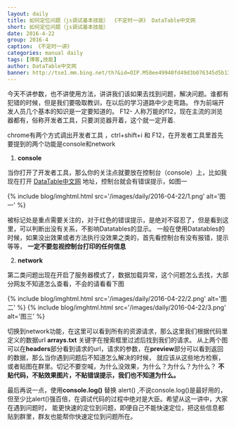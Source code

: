 ```yaml
---
layout: daily
title: 如何定位问题（js调试基本技能） 《不定时一讲》 DataTable中文网
short: 如何定位问题（js调试基本技能）
date: 2016-4-22
group: 2016-4
caption: 《不定时一讲》
categories: manual daily
tags: [博客,技能]
author: DataTable中文网
banner: http://tse1.mm.bing.net/th?&id=OIP.M58ee49940fd49d3b076345d5b1321c64o0&w=300&h=225&c=0&pid=1.9&rs=0&p=0
---
```

今天不讲参数，也不讲使用方法，讲讲我们该如果去找到问题，解决问题。谁都有犯错的时候，但是我们要吸取教训，在以后的学习道路中少走弯路。 作为前端开发人员几个基本的知识是一定要知道的。
F12- 人称万能的f12，现在主流的浏览器都有，俗称开发者工具，只要浏览器开着，这个就一定开着.
<!--more-->

chrome有两个方式调出开发者工具 ，ctrl+shift+i 和 F12，在开发者工具里首先要提到的两个功能是console和network

1. **console**

当你打开了开发者工具，那么你的关注点就要放在控制台（console）上，比如我现在打开
[DataTable中文网](http://datatables.club/) 地址，控制台就会有错误提示，如图一

{% include blog/imghtml.html src='/images/daily/2016-04-22/1.png' alt='图一' %}

被标记处是重点需要关注的，对于红色的错误提示，是绝对不容忍了，但是看到这里，可以判断出没有关系，不影响Datatables的显示。
一般在使用Datatables的时候，如果没出效果或者方法执行没效果之类的，首先看控制台有没有报错，提示等等，
**一定不要忽视控制台打印的任何信息**

2. **network**

第二类问题出现在开启了服务器模式了，数据加载异常，这个问题怎么去找，大部分网友不知道怎么查看，不会的请看看下图


{% include blog/imghtml.html src='/images/daily/2016-04-22/2.png' alt='图二' %}
{% include blog/imghtml.html src='/images/daily/2016-04-22/3.png' alt='图三' %}

切换到network功能，在这里可以看到所有的资源请求，那么这里我们根据代码里定义的数据url **arrays.txt** 关键字在搜索框里过滤后找到我们的请求。
从上两个图可以在**headers**部分看到请求的url，请求的参数，在**preview**部分可以看到返回的数据，那么当你遇到问题后不知道怎么解决的时候，
就应该从这些地方检察，或者贴图在群里。切记不要空喊，为什么没效果，为什么？为什么？为什么？
**不贴代码，不贴效果图片，不贴错误提示，我们也不知道为什么。**

最后再说一点，使用**console.log()** 替换 alert() ,不说console.log()是最好用的，
但至少比alert()强百倍，在调试代码的过程中绝对是大臣。希望从这一讲中，大家在遇到问题时，
能更快速的定位到问题，即便自己不能快速定位，把这些信息都贴到群里，群友也能帮你快速定位到问题所在。
